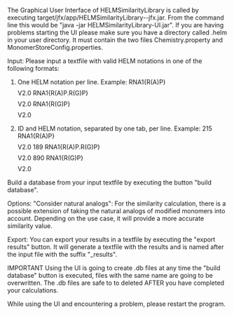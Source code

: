 The Graphical User Interface of HELMSimilarityLibrary is called by executing target/jfx/app/HELMSimilarityLibrary-<version>-jfx.jar. From the command line this would be "java -jar HELMSimilarityLibrary-UI.jar".
If you are having problems starting the UI please make sure you have a directory called .helm in your user directory. It must contain the two files Chemistry.property and MonomerStoreConfig.properties.

Input:
Please input a textfile with valid HELM notations in one of the following formats:
1. One HELM notation per line. Example:
    RNA1{R(A)P}$$$$V2.0
    RNA1{R(A)P.R(G)P}$$$$V2.0
    RNA1{R(G)P}$$$$V2.0

2. ID and HELM notation, separated by one tab, per line. Example:
    215 RNA1{R(A)P}$$$$V2.0
    189 RNA1{R(A)P.R(G)P}$$$$V2.0
    890 RNA1{R(G)P}$$$$V2.0
    
Build a database from your input textfile by executing the button "build database".

Options:
"Consider natural analogs": For the similarity calculation, there is a possible extension of taking the natural analogs of modified monomers into account. Depending on the use case, it will provide a more accurate similarity value.

Export:
You can export your results in a textfile by executing the "export results" button. It will generate a textfile with the results and is named after the input file with the suffix "_results".

IMPORTANT
Using the UI is going to create .db files at any time the "build database" button is executed, files with the same name are going to be overwritten. The .db files are safe to to deleted AFTER you have completed your calculations.

While using the UI and encountering a problem, please restart the program.